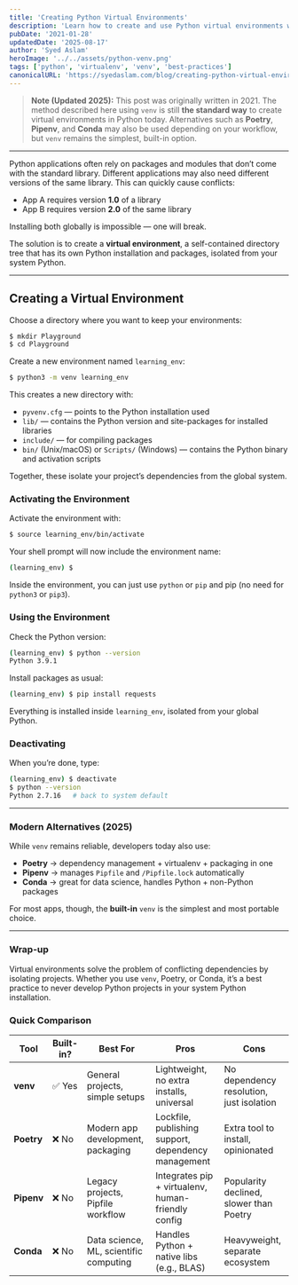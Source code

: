 ```yaml
---
title: 'Creating Python Virtual Environments'
description: 'Learn how to create and use Python virtual environments with venv to isolate dependencies and manage multiple projects cleanly.'
pubDate: '2021-01-28'
updatedDate: '2025-08-17'
author: 'Syed Aslam'
heroImage: '../../assets/python-venv.png'
tags: ['python', 'virtualenv', 'venv', 'best-practices']
canonicalURL: 'https://syedaslam.com/blog/creating-python-virtual-environments/'
---
```


> **Note (Updated 2025):**
> This post was originally written in 2021. The method described here using `venv` is still **the standard way** to create virtual environments in Python today.
> Alternatives such as **Poetry**, **Pipenv**, and **Conda** may also be used depending on your workflow, but `venv` remains the simplest, built-in option.

---

Python applications often rely on packages and modules that don’t come with the standard library. Different applications may also need different versions of the same library. This can quickly cause conflicts:

- App A requires version **1.0** of a library
- App B requires version **2.0** of the same library

Installing both globally is impossible — one will break.

The solution is to create a **virtual environment**, a self-contained directory tree that has its own Python installation and packages, isolated from your system Python.

---

## Creating a Virtual Environment

Choose a directory where you want to keep your environments:

```bash
$ mkdir Playground
$ cd Playground
```

Create a new environment named `learning_env`:

```bash
$ python3 -m venv learning_env
```

This creates a new directory with:

- `pyvenv.cfg` — points to the Python installation used
- `lib/` — contains the Python version and site-packages for installed libraries
- `include/` — for compiling packages
- `bin/` (Unix/macOS) or `Scripts/` (Windows) — contains the Python binary and activation scripts

Together, these isolate your project’s dependencies from the global system.

### Activating the Environment

Activate the environment with:

```bash
$ source learning_env/bin/activate
```

Your shell prompt will now include the environment name:

```bash
(learning_env) $
```

Inside the environment, you can just use `python` or `pip` and pip (no need for `python3` or `pip3`).

### Using the Environment

Check the Python version:

```bash
(learning_env) $ python --version
Python 3.9.1
```

Install packages as usual:

```bash
(learning_env) $ pip install requests
```

Everything is installed inside `learning_env`, isolated from your global Python.

### Deactivating

When you’re done, type:

```bash
(learning_env) $ deactivate
$ python --version
Python 2.7.16   # back to system default
```

---

### Modern Alternatives (2025)

While `venv` remains reliable, developers today also use:

- **Poetry** → dependency management + virtualenv + packaging in one
- **Pipenv** → manages `Pipfile` and `/Pipfile.lock` automatically
- **Conda** → great for data science, handles Python + non-Python packages

For most apps, though, the **built-in** `venv` is the simplest and most portable choice.

---

### Wrap-up

Virtual environments solve the problem of conflicting dependencies by isolating projects. Whether you use `venv`, Poetry, or Conda, it’s a best practice to never develop Python projects in your system Python installation.

### Quick Comparison

| Tool       | Built-in? | Best For                               | Pros                                                | Cons                                     |
| ---------- | --------- | -------------------------------------- | --------------------------------------------------- | ---------------------------------------- |
| **venv**   | ✅ Yes    | General projects, simple setups        | Lightweight, no extra installs, universal           | No dependency resolution, just isolation |
| **Poetry** | ❌ No     | Modern app development, packaging      | Lockfile, publishing support, dependency management | Extra tool to install, opinionated       |
| **Pipenv** | ❌ No     | Legacy projects, Pipfile workflow      | Integrates pip + virtualenv, human-friendly config  | Popularity declined, slower than Poetry  |
| **Conda**  | ❌ No     | Data science, ML, scientific computing | Handles Python + native libs (e.g., BLAS)           | Heavyweight, separate ecosystem          |
